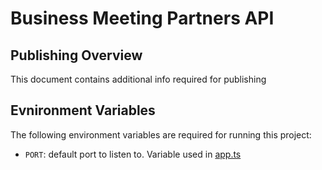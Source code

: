 # Business Meeting Partners API

## Publishing Overview

This document contains additional info required for publishing

## Evnironment Variables

The following environment variables are required for running this project:

- `PORT`: default port to listen to. Variable used in [app.ts](https://github.com/SudoDevOSS/business-meeting-partners-api/tree/master/app.ts)
